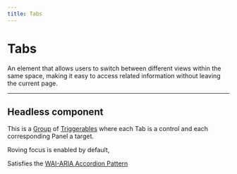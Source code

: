 ```yaml
---
title: Tabs
---
```


<script lang="ts">
  import Demo from "$components/Demo.svelte";
</script>

# Tabs

An element that allows users to switch between different views within the same space, making it easy to access related information without leaving the current page.

<Demo file="./componentDemo.svelte" value="result" />

---

## Headless component

This is a [Group](/blocks/group) of [Triggerables](/blocks/triggerable) where each Tab is a control and each corresponding Panel a target.

Roving focus is enabled by default,

Satisfies the [WAI-ARIA Accordion Pattern](https://www.w3.org/WAI/ARIA/apg/patterns/accordion/)
